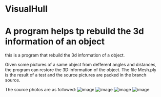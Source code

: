 # VisualHull

# A program helps tp rebuild the 3d information of an object

this is a program that rebuild the 3d information of a object.

Given some pictures of a same object from defferent angles and distances, the program can restore the 3D information of the object.
The file Mesh.ply is the result of a test and the source pictures are packed in the branch source.

The source photos are as followed:
![image](https://github.com/linm13/VisualHull/blob/source/WD2_1_00020.png)
![image](https://github.com/linm13/VisualHull/blob/source/WD2_5_00020.png)
![image](https://github.com/linm13/VisualHull/blob/source/WD2_9_00020.png)
![image](https://github.com/linm13/VisualHull/blob/source/WD2_13_00020.png)
